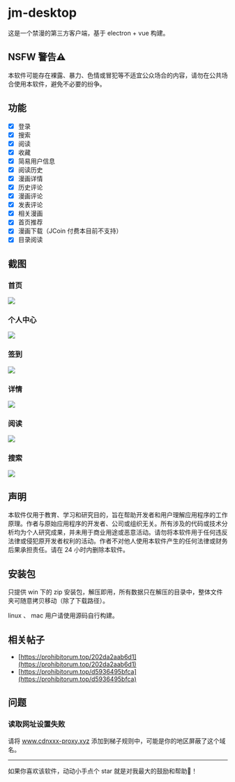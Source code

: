 # jm-desktop

这是一个禁漫的第三方客户端，基于 electron + vue 构建。

## NSFW 警告⚠

本软件可能存在裸露、暴力、色情或冒犯等不适宜公众场合的内容，请勿在公共场合使用本软件，避免不必要的纷争。

## 功能

- [x] 登录
- [x] 搜索
- [x] 阅读
- [x] 收藏
- [x] 简易用户信息
- [x] 阅读历史
- [x] 漫画详情
- [x] 历史评论
- [x] 漫画评论
- [x] 发表评论
- [x] 相关漫画
- [x] 首页推荐
- [x] 漫画下载（JCoin 付费本目前不支持）
- [x] 目录阅读

## 截图

### 首页
![](./readme-assets/首页.png)

### 个人中心
![](./readme-assets/个人中心.png)

### 签到
![](./readme-assets/签到.png)

### 详情
![](./readme-assets/详情.png)

### 阅读
![](./readme-assets/阅读.png)

### 搜索
![](./readme-assets/搜索.png)

## 声明

本软件仅用于教育、学习和研究目的，旨在帮助开发者和用户理解应用程序的工作原理。作者与原始应用程序的开发者、公司或组织无关。所有涉及的代码或技术分析均为个人研究成果，并未用于商业用途或恶意活动。请勿将本软件用于任何违反法律或侵犯原开发者权利的活动。作者不对他人使用本软件产生的任何法律或财务后果承担责任。请在 24 小时内删除本软件。

## 安装包

只提供 win 下的 zip 安装包，解压即用，所有数据只在解压的目录中，整体文件夹可随意拷贝移动（除了下载路径）。

linux 、 mac 用户请使用源码自行构建。

## 相关帖子

- [https://prohibitorum.top/202da2aab6d1](https://prohibitorum.top/202da2aab6d1)
- [https://prohibitorum.top/d5936495bfca](https://prohibitorum.top/d5936495bfca)

## 问题

### 读取网址设置失败

请将 www.cdnxxx-proxy.xyz 添加到梯子规则中，可能是你的地区屏蔽了这个域名。

---

如果你喜欢该软件，动动小手点个 star 就是对我最大的鼓励和帮助🙇‍！